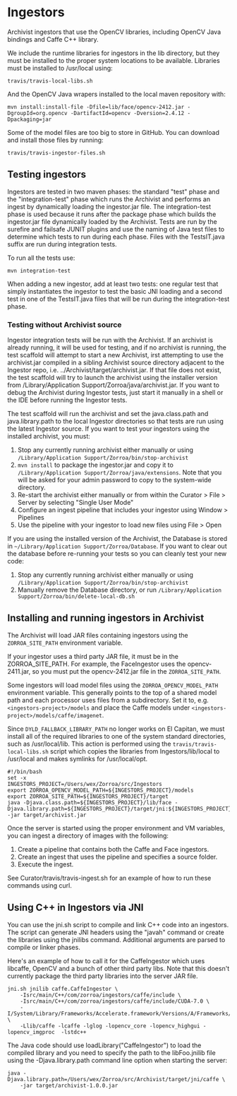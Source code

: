 # Ingestors

Archivist ingestors that use the OpenCV libraries, including OpenCV Java bindings
and Caffe C++ library.

We include the runtime libraries for ingestors in the lib directory, but they must
be installed to the proper system locations to be available. Libraries must be installed
to /usr/local using:

`travis/travis-local-libs.sh`

And the OpenCV Java wrapers installed to the local maven repository with:

`mvn install:install-file -Dfile=lib/face/opencv-2412.jar -DgroupId=org.opencv -DartifactId=opencv -Dversion=2.4.12 -Dpackaging=jar`

Some of the model files are too big to store in GitHub. You can download and install
those files by running:

`travis/travis-ingestor-files.sh`


## Testing ingestors

Ingestors are tested in two maven phases: the standard "test" phase and the "integration-test"
phase which runs the Archivist and performs an ingest by dynamically loading the ingestor.jar
file. The integration-test phase is used because it runs after the package phase which builds
the ingestor.jar file dynamically loaded by the Archivist. Tests are run by the surefire and
failsafe JUNIT plugins and use the naming of Java test files to determine which tests to run
during each phase. Files with the TestsIT.java suffix are run during integration tests.

To run all the tests use:

`mvn integration-test`

When adding a new ingestor, add at least two tests: one regular test that simply instantiates
the ingestor to test the basic JNI loading and a second test in one of the TestsIT.java files
that will be run during the integration-test phase.


### Testing without Archivist source

Ingestor integration tests will be run with the Archivist. If an archivist is already running,
it will be used for testing, and if no archivist is running, the test scaffold will attempt
to start a new Archivist, irst attempting to use the archivist.jar compiled in a sibling
Archivist source directory adjacent to the Ingestor repo, i.e. 
../Archivist/target/archivist.jar. If that file does not exist, the test scaffold will
try to launch the archivist using the installer version from
/Library/Application Support/Zorroa/java/archivist.jar. If you want to debug the Archivist
during Ingestor tests, just start it manually in a shell or the IDE before running the
Ingestor tests.

The test scaffold will run the archivist and set the java.class.path and java.library.path
to the local Ingestor directories so that tests are run using the latest Ingestor source.
If you want to test your ingestors using the installed archivist, you must:

1. Stop any currently running archivist either manually or using `/Library/Application Support/Zorroa/bin/stop-archivist`
2. `mvn install` to package the ingestor.jar and copy it to `/Library/Application Support/Zorroa/java/extensions`. Note that you will be asked for your admin password to copy to the system-wide directory.
3. Re-start the archivist either manually or from within the Curator > File > Server by selecting "Single User Mode"
4. Configure an ingest pipeline that includes your ingestor using Window > Pipelines
5. Use the pipeline with your ingestor to load new files using File > Open

If you are using the installed version of the Archivist, the Database is stored in
`~/Library/Application Support/Zorroa/Database`. If you want to clear out the database
before re-running your tests so you can cleanly test your new code:

1. Stop any currently running archivist either manually or using `/Library/Application Support/Zorroa/bin/stop-archivist`
2. Manually remove the Database directory, or run `/Library/Application Support/Zorroa/bin/delete-local-db.sh`


## Installing and running ingestors in Archivist

The Archivist will load JAR files containing ingestors using the `ZORROA_SITE_PATH`
environment variable.

If your ingestor uses a third party JAR file, it must be in the ZORROA_SITE_PATH.
For example, the FaceIngestor uses the opencv-2411.jar, so you must put the
opencv-2412.jar file in the `ZORROA_SITE_PATH`.

Some ingestors will load model files using the `ZORROA_OPENCV_MODEL_PATH` environment
variable. This generally points to the top of a shared model path and each processor
uses files from a subdirectory. Set it to, e.g. `<ingestors-project>/models` and place
the Caffe models under `<ingestors-project>/models/caffe/imagenet`.

Since `DYLD_FALLBACK_LIBRARY_PATH` no longer works on El Capitan, we must install all
of the required libraries to one of the system standard directories, such as /usr/local/lib.
This action is performed using the `travis/travis-local-libs.sh` script which copies the
libraries from Ingestors/lib/local to /usr/local and makes symlinks for /usr/local/opt.

```
#!/bin/bash
set -x
INGESTORS_PROJECT=/Users/wex/Zorroa/src/Ingestors
export ZORROA_OPENCV_MODEL_PATH=${INGESTORS_PROJECT}/models
export ZORROA_SITE_PATH=${INGESTORS_PROJECT}/target
java -Djava.class.path=${INGESTORS_PROJECT}/lib/face -Djava.library.path=${INGESTORS_PROJECT}/target/jni:${INGESTORS_PROJECT}/lib/face -jar target/archivist.jar
```

Once the server is started using the proper environment and VM variables, you can ingest a
directory of images with the following:

1. Create a pipeline that contains both the Caffe and Face ingestors.
2. Create an ingest that uses the pipeline and specifies a source folder.
3. Execute the ingest.


See Curator/travis/travis-ingest.sh for an example of how to run these commands using curl.


## Using C++ in Ingestors via JNI

You can use the jni.sh script to compile and link C++ code into an ingestors.
The script can generate JNI headers using the "javah" command or create the libraries
using the jnilibs command. Additional arguments are parsed to compile or linker phases.

Here's an example of how to call it for the CaffeIngestor which uses libcaffe,
OpenCV and a bunch of other third party libs. Note that this doesn't currently
package the third party libraries into the server JAR file.

```
jni.sh jnilib caffe.CaffeIngestor \
    -Isrc/main/C++/com/zorroa/ingestors/caffe/include \
    -Isrc/main/C++/com/zorroa/ingestors/caffe/include/CUDA-7.0 \
    -I/System/Library/Frameworks/Accelerate.framework/Versions/A/Frameworks/vecLib.framework/Versions/A/Headers \
    -Llib/caffe -lcaffe -lglog -lopencv_core -lopencv_highgui -lopencv_imgproc  -lstdc++
```

The Java code should use loadLibrary("CaffeIngestor") to load the compiled library
and you need to specify the path to the libFoo.jnilib file using the -Djava.library.path
command line option when starting the server:

```
java -Djava.library.path=/Users/wex/Zorroa/src/Archivist/target/jni/caffe \
    -jar target/archivist-1.0.0.jar
```
